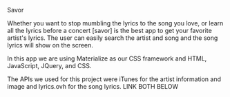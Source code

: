 Savor

Whether you want to stop mumbling the lyrics to the song you love, or learn all the lyrics before a concert [savor] is the best app to get your favorite artist's lyrics. The user can easily search the artist and song and the song lyrics will show on the screen.

In this app we are using Materialize as our CSS framework and HTML, JavaScript, JQuery, and CSS.

The APIs we used for this project were iTunes for the artist information and image and lyrics.ovh for the song lyrics.
 LINK BOTH BELOW


